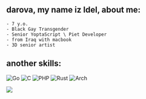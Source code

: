 ## darova, my name iz Idel, about me:
```
- 7 y.o.
- Black Gay Transgender
- Senior YoptaScript \ Piet Developer
- from Iraq with macbook
- 3D senior artist
```
## another skills:
![Go](https://img.shields.io/badge/go-%2300ADD8.svg?style=for-the-badge&logo=go&logoColor=white)
![C](https://img.shields.io/badge/c-%2300599C.svg?style=for-the-badge&logo=c&logoColor=white)
![PHP](https://img.shields.io/badge/php-%23777BB4.svg?style=for-the-badge&logo=php&logoColor=white)
![Rust](https://img.shields.io/badge/rust-%23000000.svg?style=for-the-badge&logo=rust&logoColor=white)
![Arch](https://img.shields.io/badge/Arch%20Linux-1793D1?logo=arch-linux&logoColor=fff&style=for-the-badge)


![](https://github-profile-summary-cards.vercel.app/api/cards/repos-per-language?username=daniilshat&theme=solarized_dark)
